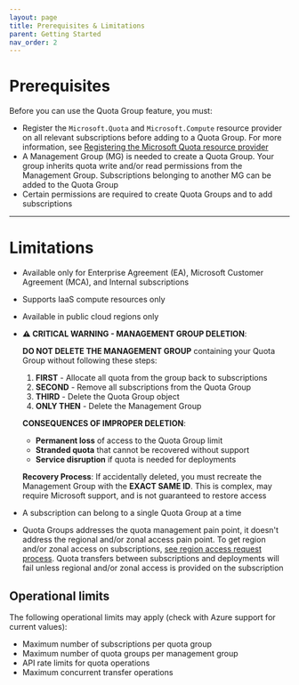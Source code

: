 ```yaml
---
layout: page
title: Prerequisites & Limitations
parent: Getting Started
nav_order: 2
---
```


# Prerequisites

Before you can use the Quota Group feature, you must:

- Register the `Microsoft.Quota` and `Microsoft.Compute` resource provider on all relevant subscriptions before adding to a Quota Group. For more information, see [Registering the Microsoft Quota resource provider](https://learn.microsoft.com/en-us/rest/api/quota/#registering-the-microsoft-quota-resource-provider)
- A Management Group (MG) is needed to create a Quota Group. Your group inherits quota write and/or read permissions from the Management Group. Subscriptions belonging to another MG can be added to the Quota Group
- Certain permissions are required to create Quota Groups and to add subscriptions

---

# Limitations

- Available only for Enterprise Agreement (EA), Microsoft Customer Agreement (MCA), and Internal subscriptions
- Supports IaaS compute resources only
- Available in public cloud regions only
- **⚠️ CRITICAL WARNING - MANAGEMENT GROUP DELETION**: 
  
  **DO NOT DELETE THE MANAGEMENT GROUP** containing your Quota Group without following these steps:
  
  1. **FIRST** - Allocate all quota from the group back to subscriptions
  2. **SECOND** - Remove all subscriptions from the Quota Group
  3. **THIRD** - Delete the Quota Group object
  4. **ONLY THEN** - Delete the Management Group
  
  **CONSEQUENCES OF IMPROPER DELETION**:
  - **Permanent loss** of access to the Quota Group limit
  - **Stranded quota** that cannot be recovered without support
  - **Service disruption** if quota is needed for deployments
  
  **Recovery Process**: If accidentally deleted, you must recreate the Management Group with the **EXACT SAME ID**. This is complex, may require Microsoft support, and is not guaranteed to restore access
- A subscription can belong to a single Quota Group at a time
- Quota Groups addresses the quota management pain point, it doesn't address the regional and/or zonal access pain point. To get region and/or zonal access on subscriptions, [see region access request process](https://learn.microsoft.com/en-us/troubleshoot/azure/general/region-access-request-process). Quota transfers between subscriptions and deployments will fail unless regional and/or zonal access is provided on the subscription

## Operational limits

The following operational limits may apply (check with Azure support for current values):
- Maximum number of subscriptions per quota group
- Maximum number of quota groups per management group
- API rate limits for quota operations
- Maximum concurrent transfer operations
